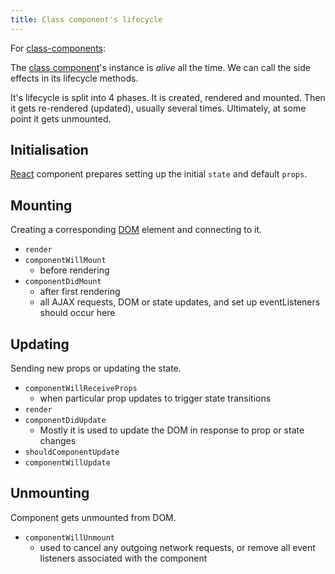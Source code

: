 ```yaml
---
title: Class component's lifecycle
---
```


For [class-components](Knowledge/React/class-components.md):

The [class component](Knowledge/React/class-components.md)'s instance is _alive_ all the time. We can call the side effects in its lifecycle methods. 

It's lifecycle is split into 4 phases. It is created, rendered and mounted. Then it gets re-rendered (updated), usually several times. Ultimately, at some point it gets unmounted.

## Initialisation

[React](/Knowledge/React/index.md) component prepares setting up the initial `state` and default `props`.

## Mounting

Creating a corresponding [DOM](Knowledge/WebDev/DOM.md) element and connecting to it.

- `render`
- `componentWillMount`
  - before rendering
- `componentDidMount`
  - after first rendering
  - all AJAX requests, DOM or state updates, and set up eventListeners should occur here

## Updating

Sending new props or updating the state.

- `componentWillReceiveProps`
  - when particular prop updates to trigger state transitions
- `render`
- `componentDidUpdate`
  - Mostly it is used to update the DOM in response to prop or state changes
- `shouldComponentUpdate`
- `componentWillUpdate`

## Unmounting

Component gets unmounted from DOM.

- `componentWillUnmount`
  - used to cancel any outgoing network requests, or remove all event listeners associated with the component
